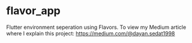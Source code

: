 # flavor_app
Flutter environment seperation using Flavors.
To view my Medium article where I explain this project:
https://medium.com/@dayan.sedat1998
